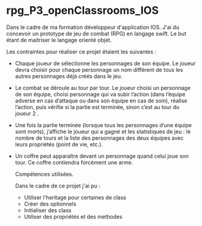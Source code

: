 # rpg_P3_openClassrooms_IOS

Dans le cadre de ma formation développeur d'application IOS. J'ai du concevoir un prototype de jeu de combat (RPG) en langage swift.
Le but étant de maitriser le langage orienté objet.

Les contraintes pour réaliser ce projet étaient les suivantes : 

- Chaque joueur de sélectionne les personnages de son équipe. Le joueur devra choisir pour chaque personnage un nom différent de tous les autres personnages déjà créés dans le jeu. 

- Le combat se déroule au tour par tour. Le joueur choisi un personnage de son équipe, choisi  personnage qui va subir l’action (dans l’équipe adverse en cas d’attaque ou dans son équipe en cas de soin), réalise l’action, puis vérifie si la partie est terminée, sinon c’est au tour du joueur 2 .

- Une fois la partie terminée (lorsque tous les personnages d’une équipe sont morts), j’affiche le joueur qui a gagné et les statistiques de jeu : le nombre de tours et la liste des personnages des deux équipes avec leurs propriétés (point de vie, etc.). 

- Un coffre peut apparaître devant un personnage quand celui joue son tour. Ce coffre contiendra forcément une arme. 

  Compétences utilisées.
  
  Dans le cadre de ce projet j'ai pu :
  - Utiliser l'heritage pour certaines de class
  - Créer des optionnels
  - Initialiser des class 
  - Utiliser des propriétés et des methodes
  
  
